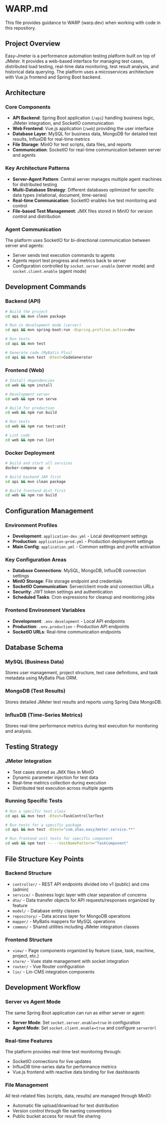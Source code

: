 # WARP.md

This file provides guidance to WARP (warp.dev) when working with code in this repository.

## Project Overview

Easy-Jmeter is a performance automation testing platform built on top of JMeter. It provides a web-based interface for managing test cases, distributed load testing, real-time data monitoring, test result analysis, and historical data querying. The platform uses a microservices architecture with Vue.js frontend and Spring Boot backend.

## Architecture

### Core Components
- **API Backend**: Spring Boot application (`/api`) handling business logic, JMeter integration, and SocketIO communication
- **Web Frontend**: Vue.js application (`/web`) providing the user interface  
- **Database Layer**: MySQL for business data, MongoDB for detailed test results, InfluxDB for real-time metrics
- **File Storage**: MinIO for test scripts, data files, and reports
- **Communication**: SocketIO for real-time communication between server and agents

### Key Architecture Patterns
- **Server-Agent Pattern**: Central server manages multiple agent machines for distributed testing
- **Multi-Database Strategy**: Different databases optimized for specific data types (relational, document, time-series)
- **Real-time Communication**: SocketIO enables live test monitoring and control
- **File-based Test Management**: JMX files stored in MinIO for version control and distribution

### Agent Communication
The platform uses SocketIO for bi-directional communication between server and agents:
- Server sends test execution commands to agents
- Agents report test progress and metrics back to server
- Configuration controlled by `socket.server.enable` (server mode) and `socket.client.enable` (agent mode)

## Development Commands

### Backend (API)
```bash
# Build the project
cd api && mvn clean package

# Run in development mode (server)
cd api && mvn spring-boot:run -Dspring.profiles.active=dev

# Run tests
cd api && mvn test

# Generate code (MyBatis Plus)
cd api && mvn test -Dtest=CodeGenerator
```

### Frontend (Web)
```bash
# Install dependencies
cd web && npm install

# Development server
cd web && npm run serve

# Build for production
cd web && npm run build

# Run tests
cd web && npm run test:unit

# Lint code
cd web && npm run lint
```

### Docker Deployment
```bash
# Build and start all services
docker-compose up -d

# Build backend JAR first
cd api && mvn clean package

# Build frontend dist first  
cd web && npm run build
```

## Configuration Management

### Environment Profiles
- **Development**: `application-dev.yml` - Local development settings
- **Production**: `application-prod.yml` - Production deployment settings
- **Main Config**: `application.yml` - Common settings and profile activation

### Key Configuration Areas
- **Database Connections**: MySQL, MongoDB, InfluxDB connection settings
- **MinIO Storage**: File storage endpoint and credentials  
- **SocketIO Communication**: Server/client mode and connection URLs
- **Security**: JWT token settings and authentication
- **Scheduled Tasks**: Cron expressions for cleanup and monitoring jobs

### Frontend Environment Variables
- **Development**: `.env.development` - Local API endpoints
- **Production**: `.env.production` - Production API endpoints
- **SocketIO URLs**: Real-time communication endpoints

## Database Schema

### MySQL (Business Data)
Stores user management, project structure, test case definitions, and task metadata using MyBatis Plus ORM.

### MongoDB (Test Results)
Stores detailed JMeter test results and reports using Spring Data MongoDB.

### InfluxDB (Time-Series Metrics)
Stores real-time performance metrics during test execution for monitoring and analysis.

## Testing Strategy

### JMeter Integration
- Test cases stored as JMX files in MinIO
- Dynamic parameter injection for test data
- Real-time metrics collection during execution
- Distributed test execution across multiple agents

### Running Specific Tests
```bash
# Run a specific test class
cd api && mvn test -Dtest=TaskControllerTest

# Run tests for a specific package
cd api && mvn test -Dtest="com.zhao.easyJmeter.service.**"

# Run frontend unit tests for specific component
cd web && npm test -- --testNamePattern="TaskComponent"
```

## File Structure Key Points

### Backend Structure
- `controller/` - REST API endpoints divided into v1 (public) and cms (admin)
- `service/` - Business logic layer with clear separation of concerns
- `dto/` - Data transfer objects for API requests/responses organized by feature
- `model/` - Database entity classes
- `repository/` - Data access layer for MongoDB operations
- `mapper/` - MyBatis mappers for MySQL operations
- `common/` - Shared utilities including JMeter integration classes

### Frontend Structure  
- `view/` - Page components organized by feature (case, task, machine, project, etc.)
- `store/` - Vuex state management with socket integration
- `router/` - Vue Router configuration
- `lin/` - Lin-CMS integration components

## Development Workflow

### Server vs Agent Mode
The same Spring Boot application can run as either server or agent:
- **Server Mode**: Set `socket.server.enable=true` in configuration
- **Agent Mode**: Set `socket.client.enable=true` and configure `serverUrl`

### Real-time Features
The platform provides real-time test monitoring through:
- SocketIO connections for live updates
- InfluxDB time-series data for performance metrics  
- Vue.js frontend with reactive data binding for live dashboards

### File Management
All test-related files (scripts, data, results) are managed through MinIO:
- Automatic file upload/download for test distribution
- Version control through file naming conventions
- Public bucket access for result file sharing
